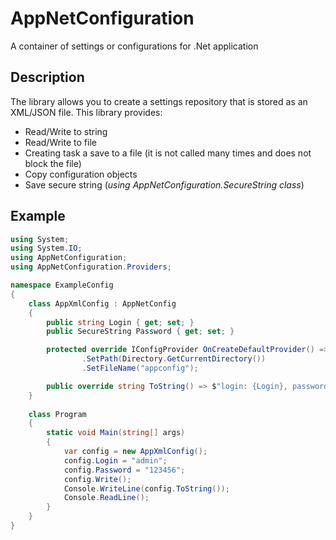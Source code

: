# AppNetConfiguration

A container of settings or configurations for .Net application

## Description

The library allows you to create a settings repository that is stored as an XML/JSON file.
This library provides:
- Read/Write to string
- Read/Write to file
- Creating task  a save to a file (it is not called many times and does not block the file)
- Copy configuration objects
- Save secure string (*using AppNetConfiguration.SecureString class*)

## Example

```C#
using System;
using System.IO;
using AppNetConfiguration;
using AppNetConfiguration.Providers;

namespace ExampleConfig
{
    class AppXmlConfig : AppNetConfig
    {
        public string Login { get; set; }
        public SecureString Password { get; set; }

        protected override IConfigProvider OnCreateDefaultProvider() => new XmlConfigProvider<AppXmlConfig>()
                .SetPath(Directory.GetCurrentDirectory())
                .SetFileName("appconfig");

        public override string ToString() => $"login: {Login}, password: {Password.ToString()}";
    }
    
    class Program
    {
        static void Main(string[] args)
        {
            var config = new AppXmlConfig();
            config.Login = "admin";
            config.Password = "123456";
            config.Write();
            Console.WriteLine(config.ToString());
            Console.ReadLine();
        }
    }
}
```
